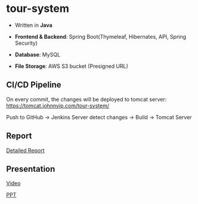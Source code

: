 # tour-system

- Written in **Java** 

- **Frontend & Backend**: Spring Boot(Thymeleaf, Hibernates, API, Spring Security)

- **Database**: MySQL

- **File Storage**: AWS S3 bucket (Presigned URL)

## CI/CD Pipeline

On every commit, the changes will be deployed to tomcat server: https://tomcat.johnnyip.com/tour-system/

Push to GitHub -> Jenkins Server detect changes -> Build -> Tomcat Server

## Report

[Detailed Report](https://docs.google.com/document/d/1UKhRUsIBDPBGwG6qdDa4YjqWm477URc3c9lg_YsEcwM/edit?usp=sharing)

## Presentation

[Video](https://youtu.be/CJeq_5VpawM)

[PPT](https://docs.google.com/presentation/d/1KZQkMUYzXI50LIyCzdtw_WiDM-j7PdWdQFqSKbCwBaE/edit?usp=sharing)
